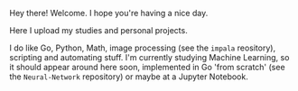 Hey there! Welcome.
I hope you're having a nice day. 

Here I upload my studies and personal projects.

I do like Go, Python, Math, image processing (see the ```impala``` reository), scripting and automating stuff. I'm currently studying Machine Learning, so it should appear around here soon, implemented in Go 'from scratch' (see the ```Neural-Network``` repository) or maybe at a Jupyter Notebook.
